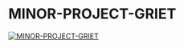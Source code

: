 # MINOR-PROJECT-GRIET
[![MINOR-PROJECT-GRIET](https://img.youtube.com/vi/TotGzUNAq1A/0.jpg)](https://www.youtube.com/watch?v=TotGzUNAq1A)
